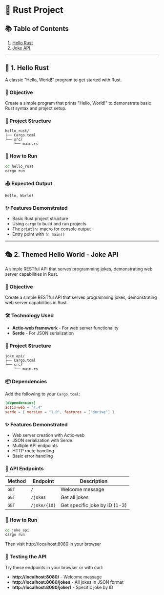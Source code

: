 # 🦀 Rust Project



## 📚 Table of Contents

1. [Hello Rust](#-1-hello-rust)
2. [Joke API](#-2-themed-hello-world---joke-api)

---

## 👋 1. Hello Rust

A classic "Hello, World!" program to get started with Rust.

### 🎯 Objective

Create a simple program that prints "Hello, World!" to demonstrate basic Rust syntax and project setup.

### 📁 Project Structure

```
hello_rust/
├── Cargo.toml
└── src/
    └── main.rs
```

### 🚀 How to Run

```bash
cd hello_rust
cargo run
```

### 📤 Expected Output

```
Hello, World!
```

### ✨ Features Demonstrated

- Basic Rust project structure
- Using `cargo` to build and run projects
- The `println!` macro for console output
- Entry point with `fn main()`

---

## 🎭 2. Themed Hello World - Joke API

A simple RESTful API that serves programming jokes, demonstrating web server capabilities in Rust.

### 🎯 Objective

Create a simple RESTful API that serves programming jokes, demonstrating web server capabilities in Rust.

### 🛠️ Technology Used

- **Actix-web framework** - For web server functionality
- **Serde** - For JSON serialization

### 📁 Project Structure

```
joke_api/
├── Cargo.toml
└── src/
    └── main.rs
```

### 📦 Dependencies

Add the following to your `Cargo.toml`:

```toml
[dependencies]
actix-web = "4.4"
serde = { version = "1.0", features = ["derive"] }
```

### ✨ Features Demonstrated

- Web server creation with Actix-web
- JSON serialization with Serde
- Multiple API endpoints
- HTTP route handling
- Basic error handling

### 🚀 API Endpoints

| Method | Endpoint | Description |
|--------|----------|-------------|
| `GET` | `/` | Welcome message |
| `GET` | `/jokes` | Get all jokes |
| `GET` | `/joke/{id}` | Get specific joke by ID (1-3) |

### 🏃 How to Run

```bash
cd joke_api
cargo run
```

Then visit http://localhost:8080 in your browser

### 🧪 Testing the API

Try these endpoints in your browser or with curl:

- **http://localhost:8080/** - Welcome message
- **http://localhost:8080/jokes** - All jokes in JSON format
- **http://localhost:8080/joke/1** - Specific joke by ID



